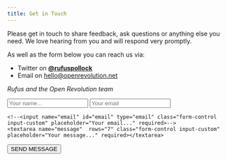 ```yaml
---
title: Get in Touch
---
```


Please get in touch to share feedback, ask questions or anything else you need. We love hearing from you and will respond very promptly.

As well as the form below you can reach us via:

* Twitter on **[@rufuspollock](https://twitter.com/rufuspollock)**
* Email on <a href="mailto:hello@openrevolution.net">hello@openrevolution.net</a>

*Rufus and the Open Revolution team*

<form method="post" action="https://formspree.io/hello@openrevolution.net">
    <input name="name" id="name" type="text" class="form-control input-custom" placeholder="Your name..." required>
    <input type="text" name="_replyto" id="_replyto" value="" placeholder="Your email" />
    <input type="hidden" name="_subject" id="_subject" value="Open Revolution Contact Form - ">

    <!--<input name="email" id="email" type="email" class="form-control input-custom" placeholder="Your email..." required>-->
    <textarea name="message"  rows="7" class="form-control input-custom" placeholder="Your message..." required></textarea>
  
  <button type="submit">SEND MESSAGE</button>
</form>  
